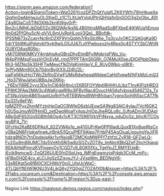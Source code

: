 https://signin.aws.amazon.com/federation?Action=login&SigninToken=WqO26YcozDPZhQtYulafLZK6YWfn79InHkueXeQjqfmGeAbHwJuOL0XwD_z1CTLXtJeYvIqUPtrjQHVafpSnGOO3g2xObx_40tZ4q8GIaCo5TINOXitb2knKt9gy0rP-Bm2cUMhKJbDbE02o38QWArIksNL4B0ltlnsMRadSoBFXbeE4iKWUa1jEmxqNn0d2PfGhu5cN-pVVL6mUyRpHLooji3QpL_BBofdk-IPSSN873xZcajrrNc6nD2XF9VnQghh7rRxSlctRie_Tg3cvJvOKC2QAGgKa9D5drYSh9lKuIPdptvbYkyk9wjLG5JUA7LoYPwbuxvzIy4Rpx0c4STYY2bCWhNGU8YOAxsR09o-yMj709NKIMKVY4rnbhgAoGBrsDhyEtmBFviMgbriqFWq_Vu-W4pPHMsgFossVrOlcEyM_rmd7PPFT4mSljGRh_O7AMuX0xeJDIOjPlpbOkeuRh3-MZNoSk3SHFTwMeycf1kDVgKjmHayV_E_RUy0Wkq-uI8tX-3rPfyNMm9GCb70dnrBvjXXXJ24lU2L-oajFqf4IkzHciTWcZbfIioSVwFUMxRdwheqaWbleeCaHd1vewN1hFkMzLmQ3_Hp37WwJaheU8BqJw2KKg-_Y6Dx118RE2yyz3Ds1nCI646HbyLt3XB5FOYWptIRHHHJLibzT1nvKlFlzHRD3FP8tK3FAw2MAl3c4WaKcgqRI9o3lFByl9ac4OvucHA1iAsfvbosdS46Z12s_TxqTSNuVslmAB61IxaqtUoRnYfyRTEBWmd9WH8fcban7vgnxSojh9j5scCAT7fkEp331y9eFW-lglMZPPvx2hmMYztnHpOaOCRWfeD6zbUEowSA1Ng83AlC4yIauTVcf6GK2h0U5qJmuW0fHmID_zetDwoWoaYxjIqqJnIOpJheRQLo8c_0JfoADm3fJDAplABpSdF652UoSGBIh56Og4v1cKT3CfS981VkVFtNxya_oduDcGz_bhcKlTCOswxBP4_7V-GFcHq2KaBE6DPAsX_62ZVW4s1p_w41GUFrKw0PP6ladLQuxB1Xx8upRtsCxv0BaQN6FrlokwfnwkJrBnk5j1QcuPfEF9Alep7FrtbP45AgOjuaLlopuhoYeJjFRhdzg8NDh7tnDpdeiqAkr1vrNsiqB72MCKpMWPFf7zhfzLZyR18-QFZwLQ-Fv2Gu9m88UMC7dx5VnKhSRj5w8zSOZyZOT8y_lmNmXBbQZeF2hcH3gpqj90AAHtdPmnzKVFpgeyOy1CGD7v9_6GK5fXx_TgeYpJ7_RMYEUeB-iEcik9gmcwS-ZgQf26UUE0fnDSpUxg_IMFgEgwmzjqPdgb3CcM_miFc-l418p0HQE4cv_eLCiJigSzSZisysJYJ-JVxpWm_BEDNgV6-53sREKgt5q6fBI0CXCHWoY0oG_UtsUcWqC-4TLQbYftEtW9KNU3V4LikQ6y2YQ0giZ7OZAfX0b&Issuer=https%3A%2F%2Flabs.vocareum.com&Destination=https%3A%2F%2Fconsole.aws.amazon.com%2Fconsole%2Fhome%3Fregion%3Dus-east-1

Nagios Link
https://nagiosxi.demos.nagios.com/nagiosxi/index.php?
